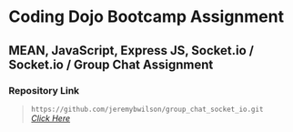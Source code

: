 # Coding Dojo Bootcamp Assignment
## MEAN, JavaScript, Express JS, Socket.io / Socket.io / Group Chat Assignment

### Repository Link

> ``` https://github.com/jeremybwilson/group_chat_socket_io.git ```<br>
> _[Click Here](https://github.com/jeremybwilson/group_chat_socket_io.git)_
